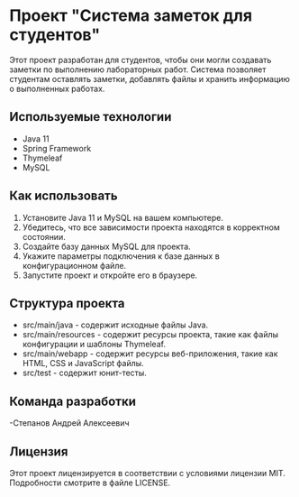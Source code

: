 # Проект "Система заметок для студентов"

Этот проект разработан для студентов, чтобы они могли создавать заметки по выполнению лабораторных работ. Система позволяет студентам оставлять заметки, добавлять файлы и хранить информацию о выполненных работах.

## Используемые технологии

- Java 11
- Spring Framework
- Thymeleaf
- MySQL

## Как использовать

1. Установите Java 11 и MySQL на вашем компьютере.
2. Убедитесь, что все зависимости проекта находятся в корректном состоянии.
3. Создайте базу данных MySQL для проекта.
4. Укажите параметры подключения к базе данных в конфигурационном файле.
5. Запустите проект и откройте его в браузере.

## Структура проекта

- src/main/java - содержит исходные файлы Java.
- src/main/resources - содержит ресурсы проекта, такие как файлы конфигурации и шаблоны Thymeleaf.
- src/main/webapp - содержит ресурсы веб-приложения, такие как HTML, CSS и JavaScript файлы.
- src/test - содержит юнит-тесты.

## Команда разработки

-Степанов Андрей Алексеевич

## Лицензия

Этот проект лицензируется в соответствии с условиями лицензии MIT. Подробности смотрите в файле LICENSE.
